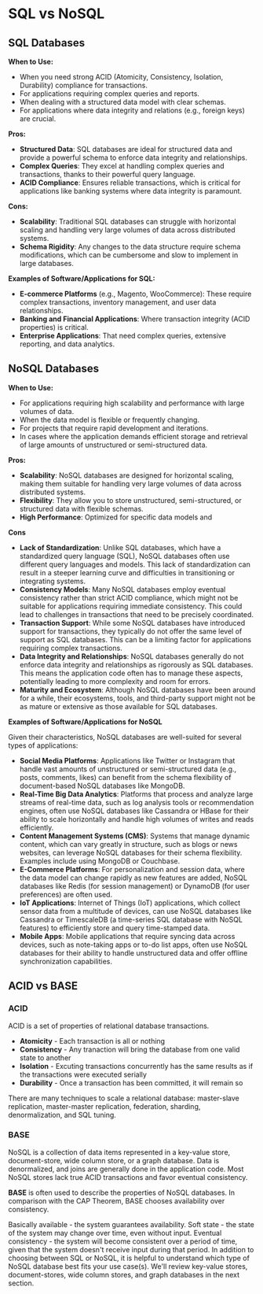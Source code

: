 # SQL vs NoSQL

## SQL Databases

**When to Use:**

- When you need strong ACID (Atomicity, Consistency, Isolation, Durability) compliance for transactions.
- For applications requiring complex queries and reports.
- When dealing with a structured data model with clear schemas.
- For applications where data integrity and relations (e.g., foreign keys) are crucial.

**Pros:**

- **Structured Data**: SQL databases are ideal for structured data and provide a powerful schema to enforce data integrity and relationships.
- **Complex Queries**: They excel at handling complex queries and transactions, thanks to their powerful query language.
- **ACID Compliance**: Ensures reliable transactions, which is critical for applications like banking systems where data integrity is paramount.

**Cons:**

- **Scalability**: Traditional SQL databases can struggle with horizontal scaling and handling very large volumes of data across distributed systems.
- **Schema Rigidity**: Any changes to the data structure require schema modifications, which can be cumbersome and slow to implement in large databases.

**Examples of Software/Applications for SQL:**

- **E-commerce Platforms** (e.g., Magento, WooCommerce): These require complex transactions, inventory management, and user data relationships.
- **Banking and Financial Applications**: Where transaction integrity (ACID properties) is critical.
- **Enterprise Applications**: That need complex queries, extensive reporting, and data analytics.

## NoSQL Databases

**When to Use:**

- For applications requiring high scalability and performance with large volumes of data.
- When the data model is flexible or frequently changing.
- For projects that require rapid development and iterations.
- In cases where the application demands efficient storage and retrieval of large amounts of unstructured or semi-structured data.

**Pros:**

- **Scalability**: NoSQL databases are designed for horizontal scaling, making them suitable for handling very large volumes of data across distributed systems.
- **Flexibility**: They allow you to store unstructured, semi-structured, or structured data with flexible schemas.
- **High Performance**: Optimized for specific data models and

**Cons**

- **Lack of Standardization**: Unlike SQL databases, which have a standardized query language (SQL), NoSQL databases often use different query languages and models. This lack of standardization can result in a steeper learning curve and difficulties in transitioning or integrating systems.
- **Consistency Models**: Many NoSQL databases employ eventual consistency rather than strict ACID compliance, which might not be suitable for applications requiring immediate consistency. This could lead to challenges in transactions that need to be precisely coordinated.
- **Transaction Support**: While some NoSQL databases have introduced support for transactions, they typically do not offer the same level of support as SQL databases. This can be a limiting factor for applications requiring complex transactions.
- **Data Integrity and Relationships**: NoSQL databases generally do not enforce data integrity and relationships as rigorously as SQL databases. This means the application code often has to manage these aspects, potentially leading to more complexity and room for errors.
- **Maturity and Ecosystem**: Although NoSQL databases have been around for a while, their ecosystems, tools, and third-party support might not be as mature or extensive as those available for SQL databases.

**Examples of Software/Applications for NoSQL**

Given their characteristics, NoSQL databases are well-suited for several types of applications:

- **Social Media Platforms**: Applications like Twitter or Instagram that handle vast amounts of unstructured or semi-structured data (e.g., posts, comments, likes) can benefit from the schema flexibility of document-based NoSQL databases like MongoDB.
- **Real-Time Big Data Analytics**: Platforms that process and analyze large streams of real-time data, such as log analysis tools or recommendation engines, often use NoSQL databases like Cassandra or HBase for their ability to scale horizontally and handle high volumes of writes and reads efficiently.
- **Content Management Systems (CMS)**: Systems that manage dynamic content, which can vary greatly in structure, such as blogs or news websites, can leverage NoSQL databases for their schema flexibility. Examples include using MongoDB or Couchbase.
- **E-Commerce Platforms**: For personalization and session data, where the data model can change rapidly as new features are added, NoSQL databases like Redis (for session management) or DynamoDB (for user preferences) are often used.
- **IoT Applications**: Internet of Things (IoT) applications, which collect sensor data from a multitude of devices, can use NoSQL databases like Cassandra or TimescaleDB (a time-series SQL database with NoSQL features) to efficiently store and query time-stamped data.
- **Mobile Apps**: Mobile applications that require syncing data across devices, such as note-taking apps or to-do list apps, often use NoSQL databases for their ability to handle unstructured data and offer offline synchronization capabilities.

## ACID vs BASE

### ACID

ACID is a set of properties of relational database transactions.

- **Atomicity** - Each transaction is all or nothing
- **Consistency** - Any tranaction will bring the database from one valid state to another
- **Isolation** - Excuting transactions concurrently has the same results as if the transactions were executed serially
- **Durability** - Once a transaction has been committed, it will remain so

There are many techniques to scale a relational database: master-slave replication, master-master replication, federation, sharding, denormalization, and SQL tuning.

### BASE

NoSQL is a collection of data items represented in a key-value store, document-store, wide column store, or a graph database. Data is denormalized, and joins are generally done in the application code. Most NoSQL stores lack true ACID transactions and favor eventual consistency.

**BASE** is often used to describe the properties of NoSQL databases. In comparison with the CAP Theorem, BASE chooses availability over consistency.

Basically available - the system guarantees availability.
Soft state - the state of the system may change over time, even without input.
Eventual consistency - the system will become consistent over a period of time, given that the system doesn't receive input during that period.
In addition to choosing between SQL or NoSQL, it is helpful to understand which type of NoSQL database best fits your use case(s). We'll review key-value stores, document-stores, wide column stores, and graph databases in the next section.
